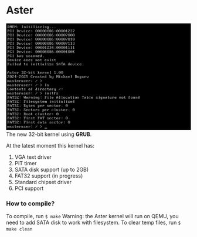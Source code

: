 # Aster
![](https://github.com/Michael78Bugaev/aster/blob/main/aster)
The new 32-bit kernel using **GRUB**.

At the latest moment this kernel has:
1. VGA text driver
2. PIT timer
3. SATA disk support (up to 2GB)
4. FAT32 support (in progress)
5. Standard chipset driver
6. PCI support
### How to compile?
To compile, run `$ make`
Warning: the Aster kernel will run on QEMU, you need to
add SATA disk to work with filesystem.
To clear temp files, run `$ make clean`